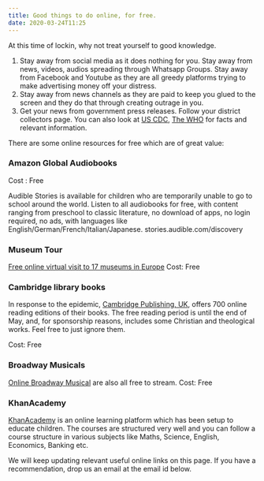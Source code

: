 ```yaml
---
title: Good things to do online, for free.
date: 2020-03-24T11:25
---
```


At this time of lockin, why not treat yourself to good knowledge.

1. Stay away from social media as it does nothing for you. Stay away from news, videos, audios spreading through Whatsapp Groups. Stay away from Facebook and Youtube as they are all greedy platforms trying to make advertising money off your distress.
2. Stay away from news channels as they are paid to keep you glued to the screen and they do that through creating outrage in you.
3. Get your news from government press releases. Follow your district collectors page. You can also look at [US CDC](https://cdc.gov), [The WHO](https://who.int) for facts and relevant information.

There are some online resources for free which are of great value:

### Amazon Global Audiobooks

Cost : Free

Audible Stories is available for children who are temporarily unable to go to school around the world.  Listen to all audiobooks for free, with content ranging from preschool to classic literature, no download of apps, no login required, no ads, with languages like English/German/French/Italian/Japanese. 
stories.audible.com/discovery

### Museum Tour

[Free online virtual visit to 17 museums in Europe](https://www.demotivateur.fr/article/visiter-des-musees-sans-bouger-de-son-canape-le-plan-parfait-pendant-la-quarantaine-19057)
Cost: Free

### Cambridge library books

In response to the epidemic, [Cambridge Publishing, UK](https://www.cambridge.org/core/what-we-publish/textbooks#), offers 700 online reading editions of their books. The free reading period is until the end of May, and, for sponsorship reasons, includes some Christian and theological works. Feel free to just ignore them.

Cost: Free

### Broadway Musicals

[Online Broadway Musical](https://www.insider.com/stream-broadway-musicals-plays-for-free-online-limited-time-coronavirus-2020-3) are also all free to stream.
Cost: Free

### KhanAcademy

[KhanAcademy](https://khanacademy.org) is an online learning platform which has been setup to educate children. The courses are structured very well and you can follow a course structure in various subjects like Maths, Science, English, Economics, Banking etc.

We will keep updating relevant useful online links on this page. If you have a recommendation, drop us an email at the email id below.
